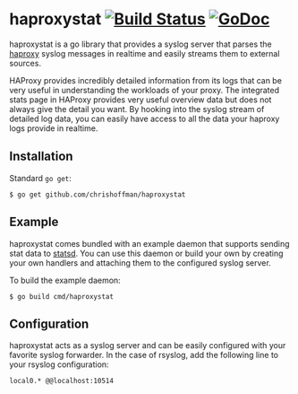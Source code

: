 # haproxystat [![Build Status](https://travis-ci.org/chrishoffman/haproxystat.png)](https://travis-ci.org/chrishoffman/haproxystat) [![GoDoc](https://godoc.org/github.com/chrishoffman/haproxystat?status.svg)](https://godoc.org/github.com/chrishoffman/haproxystat)

haproxystat is a go library that provides a syslog server that parses the [haproxy](http://www.haproxy.org/) syslog messages in realtime and easily streams them to external sources.

HAProxy provides incredibly detailed information from its logs that can be very useful in understanding the workloads of your proxy. The integrated stats page in HAProxy provides very useful overview data but does not always give the detail you want. By hooking into the syslog stream of detailed log data, you can easily have access to all the data your haproxy logs provide in realtime.

## Installation

Standard `go get`:

```
$ go get github.com/chrishoffman/haproxystat
```

## Example

haproxystat comes bundled with an example daemon that supports sending stat data to [statsd](https://github.com/etsy/statsd). You can use this daemon or build your own by creating your own handlers and attaching them to the configured syslog server.

To build the example daemon:

```
$ go build cmd/haproxystat
```

## Configuration

haproxystat acts as a syslog server and can be easily configured with your favorite syslog forwarder. In the case of rsyslog, add the following line to your rsyslog configuration:

```
local0.* @@localhost:10514
```
